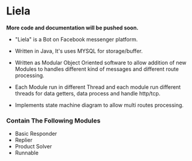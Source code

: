 # Liela


**More code and documentation will be pushed soon.**


- "Liela" is a Bot on Facebook messenger platform.

- Written in Java, It's uses MYSQL for storage/buffer.

- Written as Modular Object Oriented software to allow addition of new Modules to handles different kind of messages and different route processing.

- Each Module run in different Thread and each module run different threads for data getters, data process and handle http/tcp.

- Implements state machine diagram to allow multi routes processing.


### Contain The Following Modules

* Basic Responder
* Replier
* Product Solver
* Runnable